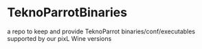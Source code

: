 # TeknoParrotBinaries
a repo to keep and provide TeknoParrot binaries/conf/executables supported by our pixL Wine versions
